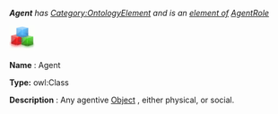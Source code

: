 ___Agent__ 
 has
 [Category:OntologyElement](../../Category/OntologyElement "Category:OntologyElement") 
 and is an
 [element of](../../Property/ElementOf "Property:ElementOf") 
[AgentRole](../../Submissions/AgentRole "Submissions:AgentRole")_




  





[![Class](../public/images/thumb/2/27/Class.gif/45px-Class.gif)](../../Image/Class.gif "Class")


__Name__ 
 : Agent
 



__Type:__ 
 owl:Class
 



__Description__ 
 : Any agentive
 [Object](../../Submissions/Objectrole/Object "Submissions:Objectrole/Object") 
 , either physical, or social.